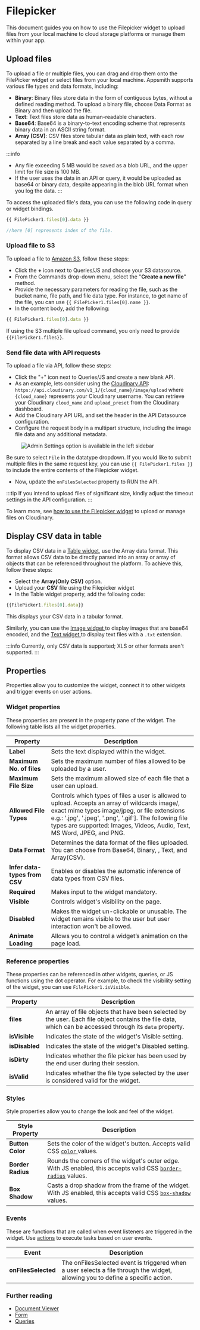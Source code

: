 # Filepicker

This document guides you on how to use the Filepicker widget to upload files from your local machine to cloud storage platforms or manage them within your app.

<VideoEmbed host="youtube" videoId="Sl0zN2CSJaY" title="Filepicker widget and its properties" caption="Filepicker widget and its properties"/>


##  Upload files

To upload a file or multiple files, you can drag and drop them onto the FilePicker widget or select files from your local machine. Appsmith supports various file types and data formats, including:

* **Binary**: Binary files store data in the form of contiguous bytes, without a defined reading method. To upload a binary file, choose Data Format as Binary and then upload the file.
* **Text**: Text files store data as human-readable characters. 
* **Base64**: Base64 is a binary-to-text encoding scheme that represents binary data in an ASCII string format.
* **Array (CSV)**: CSV files store tabular data as plain text, with each row separated by a line break and each value separated by a comma. 

:::info
* Any file exceeding 5 MB would be saved as a blob URL, and the upper limit for file size is 100 MB.
* If the user uses the data in an API or query, it would be uploaded as base64 or binary data, despite appearing in the blob URL format when you log the data.
:::

To access the uploaded file's data, you can use the following code in query or widget bindings. 

```js
{{ FilePicker1.files[0].data }}

//here [0] represents index of the file.
```







### Upload file to S3


To upload a file to [Amazon S3](/reference/datasources/querying-amazon-s3), follow these steps:



* Click the **+** icon next to Queries/JS and choose your S3 datasource.
* From the Commands drop-down menu, select the "**Create a new file**" method.
* Provide the necessary parameters for reading the file, such as the bucket name, file path, and file data type. For instance, to get name of the file, you can use `{{ FilePicker1.files[0].name }}`.
* In the content body, add the following:

```js
{{ FilePicker1.files[0].data }}
```

If using the S3 multiple file upload command, you only need to provide `{{FilePicker1.files}}`.


### Send file data with API requests

To upload a file via API, follow these steps:

* Click the "+" icon next to Queries/JS and create a new blank API.
* As an example, lets consider using the [Cloudinary API](https://cloudinary.com/): `https://api.cloudinary.com/v1_1/{cloud_name}/image/upload` where `{cloud_name}` represents your Cloudinary username. You can retrieve your Cloudinary `cloud_name` and `upload_preset` from the Cloudinary dashboard.
* Add the Cloudinary API URL and set the header in the API Datasource configuration.
* Configure the request body in a multipart structure, including the image file data and any additional metadata.



<figure>
  <img src="/img/api-filepicker.png" style= {{width:"700px", height:"auto"}} alt="Admin Settings option is available in the left sidebar"/>
  <figcaption align = "center"><i></i></figcaption>
</figure>

Be sure to select `File` in the datatype dropdown. If you would like to submit multiple files in the same request key, you can use `{{ FilePicker1.files }}` to include the entire contents of the Filepicker widget.

* Now, update the `onFilesSelected` property to RUN the API.

:::tip
If you intend to upload files of significant size, kindly adjust the timeout settings in the API configuration.
:::

To learn more,  see [how to use the Filepicker widget](https://www.appsmith.com/blog/upload-and-manage-files-on-cloudinary-with-the-filepicker-widget) to upload or manage files on Cloudinary.


## Display CSV data in table

To display CSV data in a [Table widget](/reference/widgets/text), use the Array data format. This format allows CSV data to be directly parsed into an array or array of objects that can be referenced throughout the platform. To achieve this, follow these steps:

* Select the **Array(Only CSV)** option.
* Upload your **CSV** file using the Filepicker widget
* In the Table widget property, add the following code:
```js
{{FilePicker1.files[0].data}}
```


This displays your CSV data in a tabular format.

Similarly, you can use the [Image widget ](/reference/widgets/image) to display images that are base64 encoded, and the [Text widget ](/reference/widgets/text) to display text files with a `.txt` extension.


:::info
Currently, only CSV data is supported; XLS or other formats aren't supported.
:::

## Properties


Properties allow you to customize the widget, connect it to other widgets and trigger events on user actions.


### Widget properties
These properties are present in the property pane of the widget. The following table lists all the widget properties.


|        Property         |                                               Description                                                                                   |  
| ------------------ | ---------------------------------------------------------------------------------------------------------------------------------------------- |
| **Label**                                | Sets the text displayed within the widget.                                                                                                                                                                                                                                                     |
| **Maximum No. of files**              | Sets the maximum number of files allowed to be uploaded by a user.                                                                                                                                                                                                                                                                 |
| **Maximum File Size**              | Sets the maximum allowed size of each file that a user can upload.                                                                                                                                                                                                                                |
| **Allowed File Types**                | Controls which types of files a user is allowed to upload. Accepts an array of wildcards image/, exact mime types image/jpeg, or file extensions e.g.: '.jpg', '.jpeg', '.png', '.gif']. The following file types are supported: Images, Videos, Audio, Text, MS Word, JPEG, and PNG.                          |
| **Data Format**                   | Determines the data format of the files uploaded. You can choose from Base64, Binary, , Text, and Array(CSV).                                                                                                                                                                                                                      |
| **Infer data-types from CSV**       | Enables or disables the automatic inference of data types from CSV files.                                                                                      |
| **Required**                           | Makes input to the widget mandatory.                                                                                                            |
| **Visible**             | Controls widget's visibility on the page.                                                                           | `{{FilePicker.isVisible}}`  |
| **Disabled**                 | Makes the widget un-clickable or unusable. The widget remains visible to the user but user interaction won't be allowed.                                                                                                                                                                           | `{{FilePicker.isDisabled}}` |
| **Animate Loading**               | Allows you to control a widget’s animation on the page load.                                                                                                   |                             |




### Reference properties
These properties can be referenced in other widgets, queries, or JS functions using the dot operator. For example, to check the visibility setting of the widget, you can use `FilePicker1.isVisible`.

|        Property         |                                               Description                                                                                   |  
| ------------------ | ---------------------------------------------------------------------------------------------------------------------------------------------- |
| **files**                |  An array of file objects that have been selected by the user. Each file object contains the file data, which can be accessed through its `data` property.                                                                                                                                                                           
| **isVisible**                | Indicates the state of the widget's Visible setting.  
| **isDisabled**                | Indicates the state of the widget's Disabled setting.
| **isDirty**                | Indicates whether the file picker has been used by the end user during their session.
| **isValid**                | Indicates whether the file type selected by the user is considered valid for the widget.


### Styles


Style properties allow you to change the look and feel of the widget.


| Style Property    | Description                                                                                                                                                                      |
| ----------------- | -------------------------------------------------------------------------------------------------------------------------------------------------------------------------------- |
| **Button Color**  | Sets the color of the widget's button. Accepts valid CSS [`color` ](https://developer.mozilla.org/en-US/docs/Web/CSS/color)values.                                               |
| **Border Radius** | Rounds the corners of the widget's outer edge. With JS enabled, this accepts valid CSS [`border-radius`](https://developer.mozilla.org/en-US/docs/Web/CSS/border-radius) values. |
| **Box Shadow**    | Casts a drop shadow from the frame of the widget. With JS enabled, this accepts valid CSS [`box-shadow`](https://developer.mozilla.org/en-US/docs/Web/CSS/box-shadow) values.    |


### Events


These are functions that are called when event listeners are triggered in the widget. Use [actions](/reference/appsmith-framework/widget-actions) to execute tasks based on user events.




| Event               | Description                                                                                                                                                                                                                            |
| ------------------- | -------------------------------------------------------------------------------------------------------------------------------------------------------------------------------------------------------------------------------------- |
| **onFilesSelected** | The onFilesSelected event is triggered when a user selects a file through the widget, allowing you to define a specific action.




### Further reading


* [Document Viewer](/reference/widgets/document-viewer)
* [Form](/reference/widgets/form)
* [Queries](/core-concepts/data-access-and-binding/querying-a-database)
